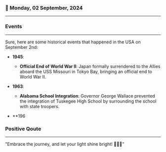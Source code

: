 ### 📅 Monday, 02 September, 2024
------
### Events
------
Sure, here are some historical events that happened in the USA on September 2nd:

- **1945**: 
  - **Official End of World War II**: Japan formally surrendered to the Allies aboard the USS Missouri in Tokyo Bay, bringing an official end to World War II.
  
- **1963**:
  - **Alabama School Integration**: Governor George Wallace prevented the integration of Tuskegee High School by surrounding the school with state troopers.
  
- **196
### Positive Qoute
------
"Embrace the journey, and let your light shine bright! 🌟✨🚀"
